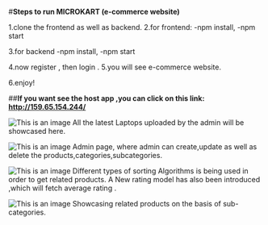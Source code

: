 #**Steps to run MICROKART (e-commerce website)**

1.clone the frontend as well as backend.
2.for frontend:
  -npm install,
  -npm start

3.for backend
  -npm install,
  -npm start

4.now register , then login .
5.you will see e-commerce website.

6.enjoy!


##**If you want see the host app ,you can click on this link:  http://159.65.154.244/**


![This is an image](https://user-images.githubusercontent.com/77015951/171120338-4b21f7f1-d332-4edd-bafe-9353f07e3b7b.png)
All the latest Laptops uploaded by the admin will be showcased here.




![This is an image](https://user-images.githubusercontent.com/77015951/171121271-81f82167-a885-4922-a66b-6ba437147196.png)
Admin page, where admin can create,update as well as delete the products,categories,subcategories.




![This is an image](https://user-images.githubusercontent.com/77015951/171121488-2b61cca6-3947-4528-9fa8-473ca908209a.png)
Different types of sorting Algorithms is being used in order to get related products.
A New rating model has also been introduced ,which will fetch average rating .




![This is an image](https://user-images.githubusercontent.com/77015951/171121792-10b19b01-8b37-4aa2-bccd-f2c5886c058a.png)
Showcasing related products on the basis of sub-categories.


